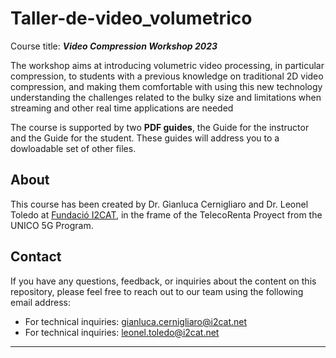 # Taller-de-video_volumetrico



Course title: ***Video Compression Workshop 2023***

The workshop aims at introducing volumetric video processing, in particular
compression, to students with a previous knowledge on traditional 2D video compression,
and making them comfortable with using this new technology understanding the challenges
related to the bulky size and limitations when streaming and other real time applications are
needed

The course is supported by two **PDF guides**, the Guide for the instructor and the Guide for the student. These guides will address you to a dowloadable set of other files.



 



## About


This course has been created by Dr. Gianluca Cernigliaro and Dr. Leonel Toledo at [Fundació I2CAT](https://i2cat.net/), in the frame of the TelecoRenta Proyect from the UNICO 5G Program.        


## Contact


If you have any questions, feedback, or inquiries about the content on this repository, please feel free to reach out to our team using the following email address:


- For technical inquiries: [gianluca.cernigliaro@i2cat.net](mailto:gianluca.cernigliaro@gmail.com)
- For technical inquiries: [leonel.toledo@i2cat.net](mailto:leonel.toledo@i2cat.net)





---

